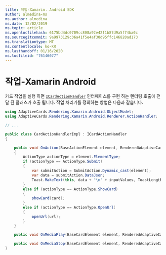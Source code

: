```yaml
---
title: 작업-Xamarin. Android SDK
author: almedina-ms
ms.author: almedina
ms.date: 12/02/2019
ms.topic: article
ms.openlocfilehash: 6175bd4dc0709cc808a92e42f1b87d9a5f74ba0c
ms.sourcegitcommit: 9a9973129c36a41f5e4af30d95ffc146820ad173
ms.translationtype: MT
ms.contentlocale: ko-KR
ms.lasthandoff: 01/16/2020
ms.locfileid: "76146077"
---
```

# <a name="actions---xamarinandroid"></a>작업-Xamarin Android

카드 작업을 실행 하면 [```ICardActionHandler```](adaptivecards-renderin-xamarin-android-renderer-actionhandler-icardactionhandler.md) 인터페이스를 구현 하는 렌더링 호출에 전달 된 클래스가 호출 됩니다. 작업 처리기를 정의하는 방법은 다음과 같습니다.

```csharp
using AdaptiveCards.Rendering.Xamarin.Android.ObjectModel;
using AdaptiveCards.Rendering.Xamarin.Android.Renderer.ActionHandler;

// ...

public class CardActionHandlerImpl : ICardActionHandler
{

    public void OnAction(BaseActionElement element, RenderedAdaptiveCard renderedCard)
    {
        ActionType actionType = element.ElementType;
        if (actionType == ActionType.Submit)
        {
            var submitAction = SubmitAction.Dynamic_cast(element);
            var data = submitAction.DataJson;
            Toast.MakeText(this, data + "\n" + inputValues, ToastLength.Short).Show();
        }
        else if (actionType == ActionType.ShowCard)
        {           
            showCard(card);
        }
        else if (actionType == ActionType.OpenUrl)
        {
            openUrl(url);
        }
    }

    public void OnMediaPlay(BaseCardElement element, RenderedAdaptiveCard renderedCard) { }

    public void OnMediaStop(BaseCardElement element, RenderedAdaptiveCard renderedCard) { }
}
```
